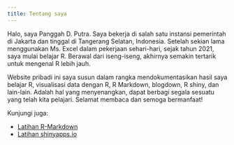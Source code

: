 ```yaml
---
title: Tentang saya
---
```


Halo, saya Panggah D. Putra. Saya bekerja di salah satu instansi pemerintah di Jakarta dan tinggal di Tangerang Selatan, Indonesia. Setelah sekian lama menggunakan Ms. Excel dalam pekerjaan sehari-hari, sejak tahun 2021, saya mulai belajar R. Berawal dari iseng-iseng, akhirnya semakin tertarik untuk mengenal R lebih jauh.

Website pribadi ini saya susun dalam rangka mendokumentasikan hasil saya belajar R, visualisasi data dengan R, R Markdown, blogdown, R shiny, dan lain-lain. Adalah hal yang menyenangkan, dapat berbagi segala sesuatu yang telah kita pelajari. Selamat membaca dan semoga bermanfaat!



Kunjungi juga:

* [Latihan R-Markdown](visualr.panggahdputra.com) <br>
* [Latihan shinyapps.io](panggahdputra.shinyapps.io/datvis)
